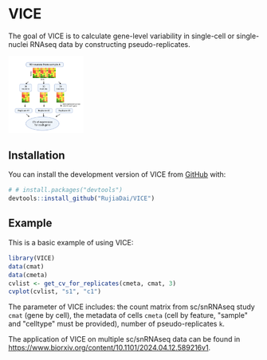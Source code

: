 
<!-- README.md is generated from README.Rmd. Please edit that file -->

# VICE

<!-- badges: start -->
<!-- badges: end -->

The goal of VICE is to calculate gene-level variability in single-cell or single-nuclei RNAseq data by constructing pseudo-replicates.

<img src="CV calculation.png" width="30%" />

## Installation

You can install the development version of VICE from
[GitHub](https://github.com/) with:

``` r
# # install.packages("devtools")
devtools::install_github("RujiaDai/VICE")
```

## Example

This is a basic example of using VICE:

``` r
library(VICE)
data(cmat)
data(cmeta)
cvlist <- get_cv_for_replicates(cmeta, cmat, 3)
cvplot(cvlist, "s1", "c1")
```

The parameter of VICE includes: the count matrix from sc/snRNAseq study `cmat` (gene by cell), the metadata of cells `cmeta` (cell by feature, "sample" and "celltype" must be provided), number of pseudo-replicates `k`.

The application of VICE on multiple sc/snRNAseq data can be found in <https://www.biorxiv.org/content/10.1101/2024.04.12.589216v1>.
